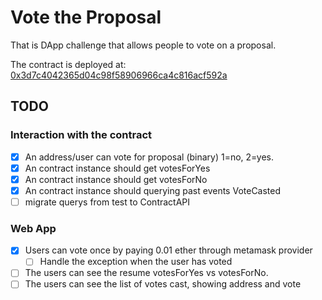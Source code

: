 # Vote the Proposal

That is DApp challenge that allows people to vote on a proposal.

The contract is deployed at:
[0x3d7c4042365d04c98f58906966ca4c816acf592a](https://rinkeby.etherscan.io/address/0x3d7c4042365d04c98f58906966ca4c816acf592a#code)

## TODO

### Interaction with the contract

- [x] An address/user can vote for proposal (binary) 1=no, 2=yes.
- [x] An contract instance should get votesForYes
- [x] An contract instance should get votesForNo
- [x] An contract instance should querying past events VoteCasted
- [ ] migrate querys from test to ContractAPI

### Web App

- [x] Users can vote once by paying 0.01 ether through metamask provider
  - [ ] Handle the exception when the user has voted
- [ ] The users can see the resume votesForYes vs votesForNo.
- [ ] The users can see the list of votes cast, showing address and vote
